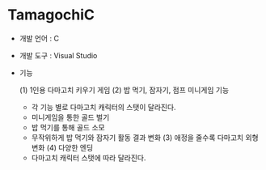 # TamagochiC

- 개발 언어 : C
- 개발 도구 : Visual Studio
- 기능
    
    (1) 1인용 다마고치 키우기 게임
    (2) 밥 먹기, 잠자기, 점프 미니게임 기능
    
    - 각 기능 별로 다마고치 캐릭터의 스탯이 달라진다.
    - 미니게임을 통한 골드 벌기
    - 밥 먹기를 통해 골드 소모
    - 무작위하게 밥 먹기와 잠자기 활동 결과 변화
    (3) 애정을 줄수록 다마고치 외형 변화
    (4) 다양한 엔딩
    - 다마고치 캐릭터 스탯에 따라 달라진다.
